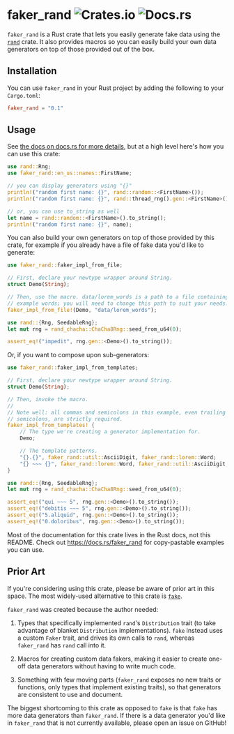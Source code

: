 # faker_rand ![Crates.io](https://img.shields.io/crates/v/faker_rand) ![Docs.rs](https://docs.rs/faker_rand/badge.svg)

`faker_rand` is a Rust crate that lets you easily generate fake data using the
[`rand`](https://docs.rs/rand) crate. It also provides macros so you can easily
build your own data generators on top of those provided out of the box.

## Installation

You can use `faker_rand` in your Rust project by adding the following to your
`Cargo.toml`:

```toml
faker_rand = "0.1"
```

## Usage

See [the docs on docs.rs for more details](https://docs.rs/faker_rand), but at a
high level here's how you can use this crate:

```rust
use rand::Rng;
use faker_rand::en_us::names::FirstName;

// you can display generators using "{}"
println!("random first name: {}", rand::random::<FirstName>());
println!("random first name: {}", rand::thread_rng().gen::<FirstName>());

// or, you can use to_string as well
let name = rand::random::<FirstName>().to_string();
println!("random first name: {}", name);
```

You can also build your own generators on top of those provided by this crate,
for example if you already have a file of fake data you'd like to generate:

```rust
use faker_rand::faker_impl_from_file;

// First, declare your newtype wrapper around String.
struct Demo(String);

// Then, use the macro. data/lorem_words is a path to a file containing
// example words; you will need to change this path to suit your needs.
faker_impl_from_file!(Demo, "data/lorem_words");

use rand::{Rng, SeedableRng};
let mut rng = rand_chacha::ChaCha8Rng::seed_from_u64(0);

assert_eq!("impedit", rng.gen::<Demo>().to_string());
```

Or, if you want to compose upon sub-generators:

```rust
use faker_rand::faker_impl_from_templates;

// First, declare your newtype wrapper around String.
struct Demo(String);

// Then, invoke the macro.
//
// Note well: all commas and semicolons in this example, even trailing
// semicolons, are strictly required.
faker_impl_from_templates! {
    // The type we're creating a generator implementation for.
    Demo;

    // The template patterns.
    "{}.{}", faker_rand::util::AsciiDigit, faker_rand::lorem::Word;
    "{} ~~~ {}", faker_rand::lorem::Word, faker_rand::util::AsciiDigit;
}

use rand::{Rng, SeedableRng};
let mut rng = rand_chacha::ChaCha8Rng::seed_from_u64(0);

assert_eq!("qui ~~~ 5", rng.gen::<Demo>().to_string());
assert_eq!("debitis ~~~ 5", rng.gen::<Demo>().to_string());
assert_eq!("5.aliquid", rng.gen::<Demo>().to_string());
assert_eq!("0.doloribus", rng.gen::<Demo>().to_string());
```

Most of the documentation for this crate lives in the Rust docs, not this
README. Check out https://docs.rs/faker_rand for copy-pastable examples you can
use.

## Prior Art

If you're considering using this crate, please be aware of prior art in this
space. The most widely-used alternative to this crate is
[`fake`](https://crates.io/crates/fake).

`faker_rand` was created because the author needed:

1. Types that specifically implemented `rand`'s `Distribution` trait (to take
   advantage of blanket `Distribution` implementations). `fake` instead uses a
   custom `Faker` trait, and drives its own calls to `rand`, whereas
   `faker_rand` has `rand` call into it.

2. Macros for creating custom data fakers, making it easier to create one-off
   data generators without having to write much code.

3. Something with few moving parts (`faker_rand` exposes no new traits or
   functions, only types that implement existing traits), so that generators are
   consistent to use and document.

The biggest shortcoming to this crate as opposed to `fake` is that `fake` has
more data generators than `faker_rand`. If there is a data generator you'd like
in `faker_rand` that is not currently available, please open an issue on GitHub!
